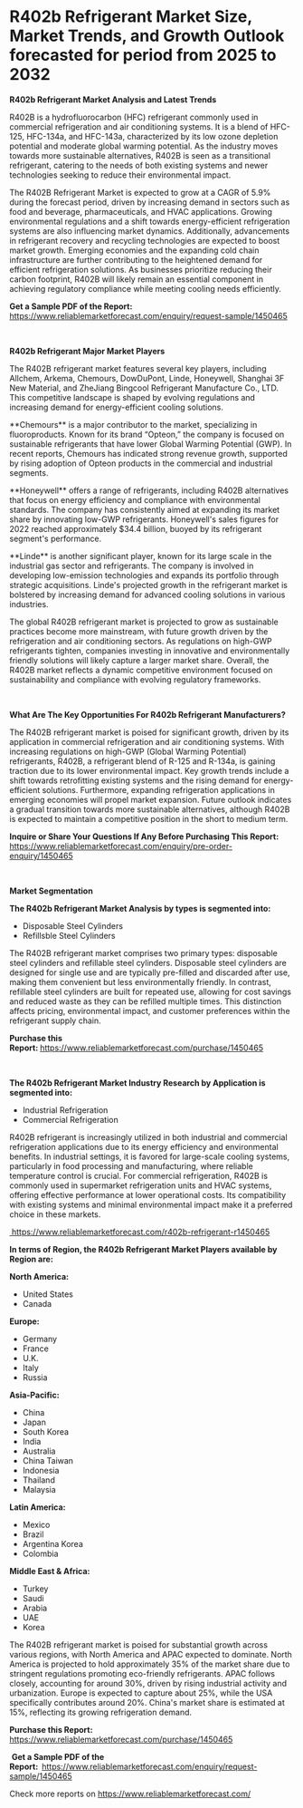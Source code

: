 <p><h1>R402b Refrigerant Market Size, Market Trends, and Growth Outlook forecasted for period from 2025 to 2032</h1></p><p><strong>R402b Refrigerant Market Analysis and Latest Trends</strong></p>
<p><p>R402B is a hydrofluorocarbon (HFC) refrigerant commonly used in commercial refrigeration and air conditioning systems. It is a blend of HFC-125, HFC-134a, and HFC-143a, characterized by its low ozone depletion potential and moderate global warming potential. As the industry moves towards more sustainable alternatives, R402B is seen as a transitional refrigerant, catering to the needs of both existing systems and newer technologies seeking to reduce their environmental impact.</p><p>The R402B Refrigerant Market is expected to grow at a CAGR of 5.9% during the forecast period, driven by increasing demand in sectors such as food and beverage, pharmaceuticals, and HVAC applications. Growing environmental regulations and a shift towards energy-efficient refrigeration systems are also influencing market dynamics. Additionally, advancements in refrigerant recovery and recycling technologies are expected to boost market growth. Emerging economies and the expanding cold chain infrastructure are further contributing to the heightened demand for efficient refrigeration solutions. As businesses prioritize reducing their carbon footprint, R402B will likely remain an essential component in achieving regulatory compliance while meeting cooling needs efficiently.</p></p>
<p><strong>Get a Sample PDF of the Report:&nbsp;</strong> <a href="https://www.reliablemarketforecast.com/enquiry/request-sample/1450465?utm_campaign=1888&utm_medium=2&utm_source=Github&utm_content=ia&utm_term=30012025&utm_id=r402b-refrigerant">https://www.reliablemarketforecast.com/enquiry/request-sample/1450465</a></p>
<p>&nbsp;</p>
<p><strong>R402b Refrigerant Major Market Players</strong></p>
<p><p>The R402B refrigerant market features several key players, including Allchem, Arkema, Chemours, DowDuPont, Linde, Honeywell, Shanghai 3F New Material, and ZheJiang Bingcool Refrigerant Manufacture Co., LTD. This competitive landscape is shaped by evolving regulations and increasing demand for energy-efficient cooling solutions.</p><p>**Chemours** is a major contributor to the market, specializing in fluoroproducts. Known for its brand “Opteon,” the company is focused on sustainable refrigerants that have lower Global Warming Potential (GWP). In recent reports, Chemours has indicated strong revenue growth, supported by rising adoption of Opteon products in the commercial and industrial segments.</p><p>**Honeywell** offers a range of refrigerants, including R402B alternatives that focus on energy efficiency and compliance with environmental standards. The company has consistently aimed at expanding its market share by innovating low-GWP refrigerants. Honeywell's sales figures for 2022 reached approximately $34.4 billion, buoyed by its refrigerant segment's performance.</p><p>**Linde** is another significant player, known for its large scale in the industrial gas sector and refrigerants. The company is involved in developing low-emission technologies and expands its portfolio through strategic acquisitions. Linde's projected growth in the refrigerant market is bolstered by increasing demand for advanced cooling solutions in various industries.</p><p>The global R402B refrigerant market is projected to grow as sustainable practices become more mainstream, with future growth driven by the refrigeration and air conditioning sectors. As regulations on high-GWP refrigerants tighten, companies investing in innovative and environmentally friendly solutions will likely capture a larger market share. Overall, the R402B market reflects a dynamic competitive environment focused on sustainability and compliance with evolving regulatory frameworks.</p></p>
<p>&nbsp;</p>
<p><strong>What Are The Key Opportunities For R402b Refrigerant Manufacturers?</strong></p>
<p><p>The R402B refrigerant market is poised for significant growth, driven by its application in commercial refrigeration and air conditioning systems. With increasing regulations on high-GWP (Global Warming Potential) refrigerants, R402B, a refrigerant blend of R-125 and R-134a, is gaining traction due to its lower environmental impact. Key growth trends include a shift towards retrofitting existing systems and the rising demand for energy-efficient solutions. Furthermore, expanding refrigeration applications in emerging economies will propel market expansion. Future outlook indicates a gradual transition towards more sustainable alternatives, although R402B is expected to maintain a competitive position in the short to medium term.</p></p>
<p><strong>Inquire or Share Your Questions If Any Before Purchasing This Report:</strong> <a href="https://www.reliablemarketforecast.com/enquiry/pre-order-enquiry/1450465?utm_campaign=1888&utm_medium=2&utm_source=Github&utm_content=ia&utm_term=30012025&utm_id=r402b-refrigerant">https://www.reliablemarketforecast.com/enquiry/pre-order-enquiry/1450465</a></p>
<p>&nbsp;</p>
<p><strong>Market Segmentation</strong></p>
<p><strong>The R402b Refrigerant Market Analysis by types is segmented into:</strong></p>
<p><ul><li>Disposable Steel Cylinders</li><li>Refillsble Steel Cylinders</li></ul></p>
<p><p>The R402B refrigerant market comprises two primary types: disposable steel cylinders and refillable steel cylinders. Disposable steel cylinders are designed for single use and are typically pre-filled and discarded after use, making them convenient but less environmentally friendly. In contrast, refillable steel cylinders are built for repeated use, allowing for cost savings and reduced waste as they can be refilled multiple times. This distinction affects pricing, environmental impact, and customer preferences within the refrigerant supply chain.</p></p>
<p><strong>Purchase this Report:&nbsp;</strong><a href="https://www.reliablemarketforecast.com/purchase/1450465?utm_campaign=1888&utm_medium=2&utm_source=Github&utm_content=ia&utm_term=30012025&utm_id=r402b-refrigerant">https://www.reliablemarketforecast.com/purchase/1450465</a></p>
<p>&nbsp;</p>
<p><strong>The R402b Refrigerant Market Industry Research by Application is segmented into:</strong></p>
<p><ul><li>Industrial Refrigeration</li><li>Commercial Refrigeration</li></ul></p>
<p><p>R402B refrigerant is increasingly utilized in both industrial and commercial refrigeration applications due to its energy efficiency and environmental benefits. In industrial settings, it is favored for large-scale cooling systems, particularly in food processing and manufacturing, where reliable temperature control is crucial. For commercial refrigeration, R402B is commonly used in supermarket refrigeration units and HVAC systems, offering effective performance at lower operational costs. Its compatibility with existing systems and minimal environmental impact make it a preferred choice in these markets.</p></p>
<p><a href="https://www.reliablemarketforecast.com/r402b-refrigerant-r1450465?utm_campaign=1888&utm_medium=2&utm_source=Github&utm_content=ia&utm_term=30012025&utm_id=r402b-refrigerant">&nbsp;https://www.reliablemarketforecast.com/r402b-refrigerant-r1450465</a></p>
<p><strong>In terms of Region, the R402b Refrigerant Market Players available by Region are:</strong></p>
<p>
    <p> <strong> North America: </strong>
        <ul>
            <li>United States</li>
            <li>Canada</li>
        </ul>
        </p> 
    <p> <strong> Europe: </strong>
        <ul>
            <li>Germany</li>
            <li>France</li>
            <li>U.K.</li>
            <li>Italy</li>
            <li>Russia</li>
        </ul>
        </p> 
    <p> <strong> Asia-Pacific: </strong>
        <ul>
            <li>China</li>
            <li>Japan</li>
            <li>South Korea</li>
            <li>India</li>
            <li>Australia</li>
            <li>China Taiwan</li>
            <li>Indonesia</li>
            <li>Thailand</li>
            <li>Malaysia</li>
        </ul>
        </p> 
    <p> <strong> Latin America: </strong>
        <ul>
            <li>Mexico</li>
            <li>Brazil</li>
            <li>Argentina Korea</li>
            <li>Colombia</li>
        </ul>
        </p> 
    <p> <strong> Middle East & Africa: </strong>
        <ul>
            <li>Turkey</li>
            <li>Saudi</li>
            <li>Arabia</li>
            <li>UAE</li>
            <li>Korea</li>
        </ul>
    </p>
    </p>
<p><p>The R402B refrigerant market is poised for substantial growth across various regions, with North America and APAC expected to dominate. North America is projected to hold approximately 35% of the market share due to stringent regulations promoting eco-friendly refrigerants. APAC follows closely, accounting for around 30%, driven by rising industrial activity and urbanization. Europe is expected to capture about 25%, while the USA specifically contributes around 20%. China's market share is estimated at 15%, reflecting its growing refrigeration demand.</p></p>
<p><strong>Purchase this Report: </strong><a href="https://www.reliablemarketforecast.com/purchase/1450465?utm_campaign=1888&utm_medium=2&utm_source=Github&utm_content=ia&utm_term=30012025&utm_id=r402b-refrigerant">https://www.reliablemarketforecast.com/purchase/1450465</a></p>
<p>&nbsp;<strong>Get a Sample PDF of the Report:&nbsp;&nbsp;</strong><a href="https://www.reliablemarketforecast.com/enquiry/request-sample/1450465?utm_campaign=1888&utm_medium=2&utm_source=Github&utm_content=ia&utm_term=30012025&utm_id=r402b-refrigerant">https://www.reliablemarketforecast.com/enquiry/request-sample/1450465</a></p>
<p><strong></strong></p>
<p>Check more reports on <a href="https://www.reliablemarketforecast.com/?utm_campaign=1888&utm_medium=2&utm_source=Github&utm_content=ia&utm_term=30012025&utm_id=r402b-refrigerant">https://www.reliablemarketforecast.com/</a></p>